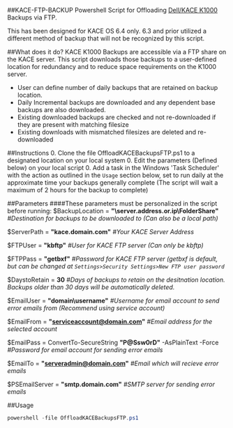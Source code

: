 ##KACE-FTP-BACKUP
Powershell Script for Offloading [Dell/KACE K1000](http://software.dell.com/products/kace-k1000-systems-management-appliance/ "KACE K1000 Product Page") Backups via FTP.

This has been designed for KACE OS 6.4 only. 6.3 and prior utilized a different method of backup that will not be recognized by this script.

##What does it do?
KACE K1000 Backups are accessible via a FTP share on the KACE server. This script downloads those backups to a user-defined location for redundancy and to reduce space requirements on the K1000 server.
* User can define number of daily backups that are retained on backup location.
* Daily Incremental backups are downloaded and any dependent base backups are also downloaded.
* Existing downloaded backups are checked and not re-downloaded if they are present with matching filesize
* Existing downloads with mismatched filesizes are deleted and re-downloaded

##Instructions
0. Clone the file OffloadKACEBackupsFTP.ps1 to a designated location on your local system
0. Edit the parameters (Defined below) on your local script
0. Add a task in the Windows 'Task Scheduler' with the action as outlined in the `Usage` section below, set to run daily at the approximate time your backups generally complete (The script will wait a maximum of 2 hours for the backup to complete)


##Parameters
####These parameters must be personalized in the script before running:
$BackupLocation = **"\\server.address.or.ip\FolderShare\"** *#Destination for backups to be downloaded to (Can also be a local path)*

$ServerPath = **"kace.domain.com"** *#Your KACE Server Address*

$FTPUser = **"kbftp"** *#User for KACE FTP server (Can only be kbftp)*

$FTPPass = **"getbxf"** *#Password for KACE FTP server (getbxf is default, but can be changed at `Settings>Security Settings>New FTP user password`*

$DaystoRetain = **30** *#Days of backups to retain on the desitnation location. Backups older than 30 days will be automatically deleted.*


$EmailUser = **"domain\username"** *#Username for email account to send error emails from (Recommend using service account)*

$EmailFrom = **"serviceaccount@domain.com"** *#Email address for the selected account*

$EmailPass = ConvertTo-SecureString **"P@Ssw0rD"** -AsPlainText -Force *#Password for email account for sending error emails*

$EmailTo = **"serveradmin@domain.com"** *#Email which will recieve error emails*

$PSEmailServer = **"smtp.domain.com"** *#SMTP server for sending error emails*

##Usage
```powershell
powershell -file OffloadKACEBackupsFTP.ps1
```
